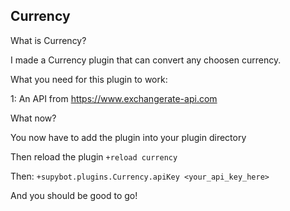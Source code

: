 ## Currency

What is Currency?

I made a Currency plugin that can convert any choosen currency.

What you need for this plugin to work:

1: An API from https://www.exchangerate-api.com

What now?

You now have to add the plugin into your plugin directory

Then reload the plugin
`+reload currency`

Then:
`+supybot.plugins.Currency.apiKey <your_api_key_here>`

And you should be good to go!


